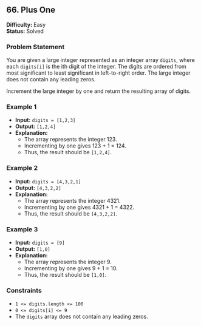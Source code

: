## 66. Plus One

**Difficulty:** Easy  
**Status:** Solved

### Problem Statement

You are given a large integer represented as an integer array `digits`, where each `digits[i]` is the ith digit of the integer. The digits are ordered from most significant to least significant in left-to-right order. The large integer does not contain any leading zeros.

Increment the large integer by one and return the resulting array of digits.

### Example 1

- **Input:** `digits = [1,2,3]`
- **Output:** `[1,2,4]`
- **Explanation:** 
  - The array represents the integer 123.
  - Incrementing by one gives 123 + 1 = 124.
  - Thus, the result should be `[1,2,4]`.

### Example 2

- **Input:** `digits = [4,3,2,1]`
- **Output:** `[4,3,2,2]`
- **Explanation:** 
  - The array represents the integer 4321.
  - Incrementing by one gives 4321 + 1 = 4322.
  - Thus, the result should be `[4,3,2,2]`.

### Example 3

- **Input:** `digits = [9]`
- **Output:** `[1,0]`
- **Explanation:** 
  - The array represents the integer 9.
  - Incrementing by one gives 9 + 1 = 10.
  - Thus, the result should be `[1,0]`.

### Constraints

- `1 <= digits.length <= 100`
- `0 <= digits[i] <= 9`
- The `digits` array does not contain any leading zeros.

